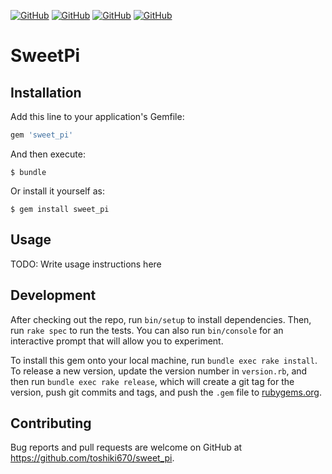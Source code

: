 <a href="LICENSE" alt="GPL-3.0"><img alt="GitHub" src="https://img.shields.io/github/license/toshiki670/sweet_pi?style=flat-square"></a>
<a href="https://github.com/toshiki670/sweet_pi/actions" alt="Check action"><img alt="GitHub" src="https://img.shields.io/github/workflow/status/toshiki670/sweet_pi/Ruby?label=Ruby&style=flat-square"></a>
<a href="https://rubygems.org/gems/sweet_pi" alt="Rubygems"><img alt="GitHub" src="https://img.shields.io/gem/dt/sweet_pi?style=flat-square"></a>
<a href="https://rubygems.org/gems/sweet_pi" alt="Rubygems"><img alt="GitHub" src="https://img.shields.io/gem/v/sweet_pi?style=flat-square"></a>

# SweetPi
## Installation

Add this line to your application's Gemfile:

```ruby
gem 'sweet_pi'
```

And then execute:

    $ bundle

Or install it yourself as:

    $ gem install sweet_pi

## Usage

TODO: Write usage instructions here

## Development

After checking out the repo, run `bin/setup` to install dependencies. Then, run `rake spec` to run the tests. You can also run `bin/console` for an interactive prompt that will allow you to experiment.

To install this gem onto your local machine, run `bundle exec rake install`. To release a new version, update the version number in `version.rb`, and then run `bundle exec rake release`, which will create a git tag for the version, push git commits and tags, and push the `.gem` file to [rubygems.org](https://rubygems.org).

## Contributing

Bug reports and pull requests are welcome on GitHub at https://github.com/toshiki670/sweet_pi.
